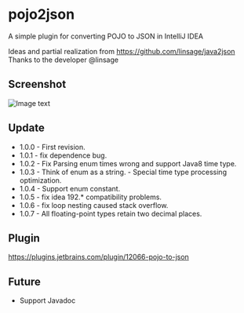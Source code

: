 # pojo2json

A simple plugin for converting POJO to JSON in IntelliJ IDEA

Ideas and partial realization from https://github.com/linsage/java2json
Thanks to the developer @linsage

## Screenshot

![Image text](https://raw.githubusercontent.com/organics2016/pojo2json/master/screenshot/java2json.gif)

## Update

* 1.0.0 - First revision.
* 1.0.1 - fix dependence bug.
* 1.0.2 - Fix Parsing enum times wrong and support Java8 time type.
* 1.0.3 - Think of enum as a string. 
        - Special time type processing optimization.
* 1.0.4 - Support enum constant.
* 1.0.5 - fix idea 192.* compatibility problems.
* 1.0.6 - fix loop nesting caused stack overflow.
* 1.0.7 - All floating-point types retain two decimal places.


## Plugin

https://plugins.jetbrains.com/plugin/12066-pojo-to-json


## Future

* Support Javadoc